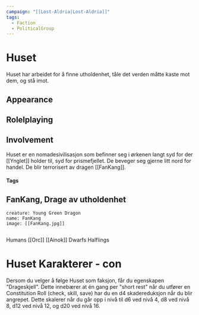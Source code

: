 ```yaml
---
campaign: "[[Lost-Aldria|Lost-Aldria]]"
tags:
  - Faction
  - PoliticalGroup
---
```

# Huset
 Huset har arbeidet for å finne utholdenhet, tåle det verden måtte kaste mot dem, og stå imot.
## Appearance
## Rolelplaying
## Involvement
Huset er en nomadesivilisasjon som befinner seg i ørkenen langt syd for der [[Ynglet]] holder til, syd for prismefjellet. De beveger seg gjerne litt nord for handel. De blir terrorisert av dragen [[FanKang]].
#### Tags

## FanKang, Drage av utholdenhet
```statblock
creature: Young Green Dragon 
name: FanKang
image: [[FanKang.jpg]]


```
Humans
[[Orc]] 
[[Ainok]] 
Dwarfs
Halflings

# Huset Karakterer - con
Dersom du velger å følge Huset som faksjon, får du egenskapen "Drageskjell". Dette innebærer at én gang per "short rest" når du utfører en Constitution Roll (check, skill, save) har du en d4 skadereduksjon når du blir angrepet. Dette skalerer når du går opp i nivå til d6 ved nivå 4, d8 ved nivå 8, d12 ved nivå 12, og d20 ved nivå 16.